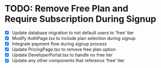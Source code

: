 # TODO: Remove Free Plan and Require Subscription During Signup

- [x] Update database migration to not default users to 'free' tier
- [x] Modify AuthPage.tsx to include plan selection during signup
- [x] Integrate payment flow during signup process
- [x] Update PricingPage.tsx to remove free plan option
- [x] Update DeveloperPortal.tsx to handle no free tier
- [x] Update any other components that reference 'free' tier
